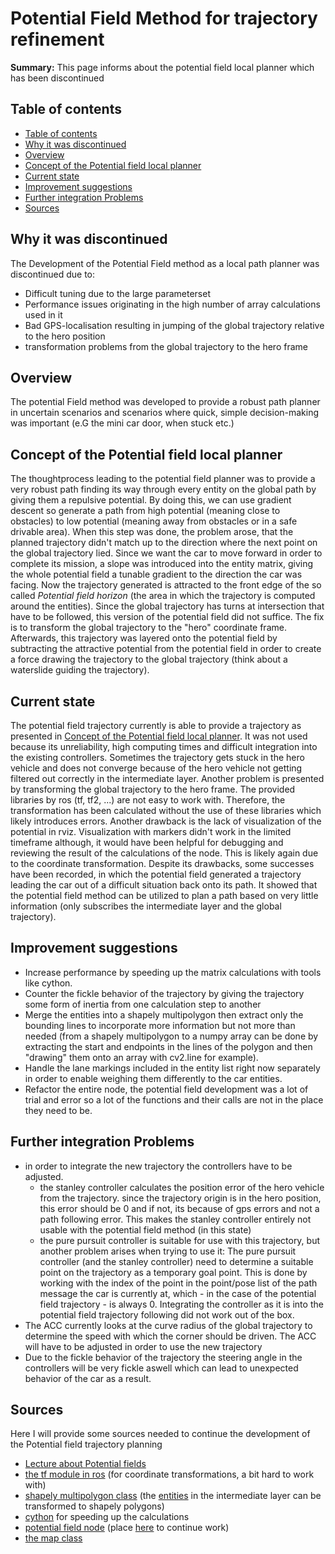 # Potential Field Method for trajectory refinement

**Summary:** This page informs about the potential field local planner which has been discontinued

## Table of contents

- [Table of contents](#table-of-contents)
- [Why it was discontinued](#why-it-was-discontinued)
- [Overview](#overview)
- [Concept of the Potential field local planner](#concept-of-the-potential-field-local-planner)
- [Current state](#current-state)
- [Improvement suggestions](#improvement-suggestions)
- [Further integration Problems](#further-integration-problems)
- [Sources](#sources)

## Why it was discontinued

The Development of the Potential Field method as a local path planner was discontinued due to:

- Difficult tuning due to the large parameterset
- Performance issues originating in the high number of array calculations used in it
- Bad GPS-localisation resulting in jumping of the global trajectory relative to the hero position
- transformation problems from the global trajectory to the hero frame

## Overview

The potential Field method was developed to provide a robust path planner in uncertain scenarios and scenarios where quick, simple decision-making was important (e.G the mini car door, when stuck etc.)

## Concept of the Potential field local planner

The thoughtprocess leading to the potential field planner was to provide a very robust path finding its way through every entity on the global path by giving them a repulsive potential. By doing this, we can use gradient descent so generate a path from high potential (meaning close to obstacles)
to low potential (meaning away from obstacles or in a safe drivable area). When this step was done, the problem arose, that the planned trajectory didn't match up to the direction where the next point
on the global trajectory lied.
Since we want the car to move forward in order to complete its mission, a slope was introduced into the entity matrix, giving the whole potential field a tunable gradient to the direction the car was facing. Now the trajectory generated is attracted to the front edge of the
so called *Potential field horizon* (the area in which the trajectory is computed around the entities).
Since the global trajectory has turns at intersection that have to be followed, this version of the potential field did not suffice. The fix is to transform the global trajectory to the "hero" coordinate frame. Afterwards, this trajectory was layered onto the potential
field by subtracting the attractive potential from the potential field in order to create a force drawing the trajectory to the global trajectory (think about a waterslide guiding the trajectory).

## Current state

The potential field trajectory currently is able to provide a trajectory as presented in [Concept of the Potential field local planner](#concept-of-the-potential-field-local-planner). It was not used because its unreliability, high computing times and difficult integration into the existing controllers.
Sometimes the trajectory gets stuck in the hero vehicle and does not converge because of the hero vehicle not getting filtered out correctly in the intermediate layer.
Another problem is presented by transforming the global trajectory to the hero frame. The provided libraries by ros (tf, tf2, ...) are not easy to work with. Therefore, the transformation has been calculated without the use of these libraries which likely introduces errors.
Another drawback is the lack of visualization of the potential in rviz. Visualization with markers
didn't work in the limited timeframe although, it would have been helpful for debugging and reviewing the result of the calculations of the node. This is likely again due to the coordinate transformation.
Despite its drawbacks, some successes have been recorded, in which the potential field generated a trajectory leading the car out of a difficult situation back onto its path.
It showed that the potential field method can be utilized to plan a path based on very little information (only subscribes the intermediate layer and the global trajectory).

## Improvement suggestions

- Increase performance by speeding up the matrix calculations with tools like cython.
- Counter the fickle behavior of the trajectory by giving the trajectory some form of inertia from one calculation step to another
- Merge the entities into a shapely multipolygon then extract only the bounding lines to incorporate more information but not more than needed
  (from a shapely multipolygon to a numpy array can be done by extracting the start and endpoints in the lines of the polygon and then "drawing" them onto an array with cv2.line for example).
- Handle the lane markings included in the entity list right now separately in order to enable weighing them differently to the car entities.
- Refactor the entire node, the potential field development was a lot of trial and error so a lot of the functions and their calls are not in the place they need to be.

## Further integration Problems

- in order to integrate the new trajectory the controllers have to be adjusted.
  - the stanley controller calculates the position error of the hero vehicle from the trajectory.
    since the trajectory origin is in the hero position, this error should be 0 and if not, its because of gps errors and not a path following error. This makes the stanley controller entirely not usable with the potential field method (in this state)
  - the pure pursuit controller is suitable for use with this trajectory, but another problem arises when trying to use it: The pure pursuit controller (and the stanley controller) need to determine a suitable point on the trajectory as a temporary goal point.
  This is done by working with the index of the point in the point/pose list of the path message the car is currently at, which - in the case of the potential field trajectory - is always 0. Integrating the controller as it is into the potential field trajectory following did not work out of the box.
- The ACC currently looks at the curve radius of the global trajectory to determine the speed with which the corner should be driven. The ACC will have to be adjusted in order to use the new trajectory
- Due to the fickle behavior of the trajectory the steering angle in the controllers will be very fickle aswell which can lead to unexpected behavior of the car as a result.

## Sources

Here I will provide some sources needed to continue the development of the Potential field trajectory planning

- [Lecture about Potential fields](https://www.cs.cmu.edu/~motionplanning/lecture/Chap4-Potential-Field_howie.pdf)
- [the tf module in ros](http://wiki.ros.org/tf) (for coordinate transformations, a bit hard to work with)
- [shapely multipolygon class](https://shapely.readthedocs.io/en/latest/reference/shapely.MultiPolygon.html) (the [entities](../../code/mapping/ext_modules/mapping_common/entity.py) in the intermediate layer can be transformed to shapely polygons)
- [cython](https://cython.org/) for speeding up the calculations
- [potential field node](./discontinued/potential_field_node.py) (place [here](../../code/acting/src/acting/) to continue work)
- [the map class](../../code/mapping/ext_modules/mapping_common/map.py)
